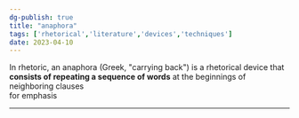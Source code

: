 ```yaml
---  
dg-publish: true  
title: "anaphora"  
tags: ['rhetorical','literature','devices','techniques']  
date: 2023-04-10  
---  
```

  
In rhetoric, an anaphora (Greek, "carrying back") is a rhetorical device that **consists of repeating a sequence of words** at the beginnings of neighboring clauses   
for emphasis  
  
---  
  
